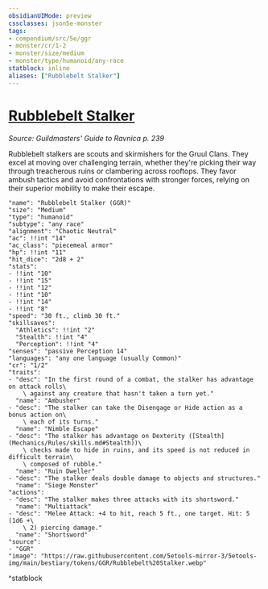 ```yaml
---
obsidianUIMode: preview
cssclasses: json5e-monster
tags:
- compendium/src/5e/ggr
- monster/cr/1-2
- monster/size/medium
- monster/type/humanoid/any-race
statblock: inline
aliases: ["Rubblebelt Stalker"]
---
```

# [Rubblebelt Stalker](Mechanics\bestiary\humanoid/rubblebelt-stalker-ggr.md)
*Source: Guildmasters' Guide to Ravnica p. 239*  

Rubblebelt stalkers are scouts and skirmishers for the Gruul Clans. They excel at moving over challenging terrain, whether they're picking their way through treacherous ruins or clambering across rooftops. They favor ambush tactics and avoid confrontations with stronger forces, relying on their superior mobility to make their escape.

```statblock
"name": "Rubblebelt Stalker (GGR)"
"size": "Medium"
"type": "humanoid"
"subtype": "any race"
"alignment": "Chaotic Neutral"
"ac": !!int "14"
"ac_class": "piecemeal armor"
"hp": !!int "11"
"hit_dice": "2d8 + 2"
"stats":
- !!int "10"
- !!int "15"
- !!int "12"
- !!int "10"
- !!int "14"
- !!int "8"
"speed": "30 ft., climb 30 ft."
"skillsaves":
  "Athletics": !!int "2"
  "Stealth": !!int "4"
  "Perception": !!int "4"
"senses": "passive Perception 14"
"languages": "any one language (usually Common)"
"cr": "1/2"
"traits":
- "desc": "In the first round of a combat, the stalker has advantage on attack rolls\
    \ against any creature that hasn't taken a turn yet."
  "name": "Ambusher"
- "desc": "The stalker can take the Disengage or Hide action as a bonus action on\
    \ each of its turns."
  "name": "Nimble Escape"
- "desc": "The stalker has advantage on Dexterity ([Stealth](Mechanics/Rules/skills.md#Stealth))\
    \ checks made to hide in ruins, and its speed is not reduced in difficult terrain\
    \ composed of rubble."
  "name": "Ruin Dweller"
- "desc": "The stalker deals double damage to objects and structures."
  "name": "Siege Monster"
"actions":
- "desc": "The stalker makes three attacks with its shortsword."
  "name": "Multiattack"
- "desc": "Melee Attack: +4 to hit, reach 5 ft., one target. Hit: 5 (1d6 +\
    \ 2) piercing damage."
  "name": "Shortsword"
"source":
- "GGR"
"image": "https://raw.githubusercontent.com/5etools-mirror-3/5etools-img/main/bestiary/tokens/GGR/Rubblebelt%20Stalker.webp"
```
^statblock